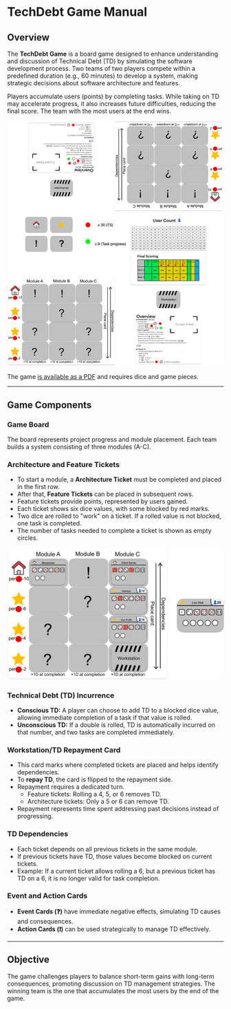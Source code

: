 # TechDebt Game Manual

## Overview
The **TechDebt Game** is a board game designed to enhance understanding and discussion of Technical Debt (TD) by simulating the software development process. Two teams of two players compete within a predefined duration (e.g., 60 minutes) to develop a system, making strategic decisions about software architecture and features.

Players accumulate users (points) by completing tasks. While taking on TD may accelerate progress, it also increases future difficulties, reducing the final score. The team with the most users at the end wins.

![TechDebt Game Board](/v1/img/game_plane.png)

The game [is available as a PDF](ENGameManualDigital.pdf) and requires dice and game pieces. 
 
---

## Game Components

### Game Board
The board represents project progress and module placement. Each team builds a system consisting of three modules (A-C).

### Architecture and Feature Tickets
- To start a module, a **Architecture Ticket** must be completed and placed in the first row.
- After that, **Feature Tickets** can be placed in subsequent rows.
- Feature tickets provide points, represented by users gained.
- Each ticket shows six dice values, with some blocked by red marks.
- Two dice are rolled to "work" on a ticket. If a rolled value is not blocked, one task is completed.
- The number of tasks needed to complete a ticket is shown as empty circles.

![Dependencies Example](/v1/img/dependencies_example.png)

### Technical Debt (TD) Incurrence
- **Conscious TD:** A player can choose to add TD to a blocked dice value, allowing immediate completion of a task if that value is rolled.
- **Unconscious TD:** If a double is rolled, TD is automatically incurred on that number, and two tasks are completed immediately.

### Workstation/TD Repayment Card
- This card marks where completed tickets are placed and helps identify dependencies.
- To **repay TD**, the card is flipped to the repayment side.
- Repayment requires a dedicated turn.
  - Feature tickets: Rolling a 4, 5, or 6 removes TD.
  - Architecture tickets: Only a 5 or 6 can remove TD.
- Repayment represents time spent addressing past decisions instead of progressing.

### TD Dependencies
- Each ticket depends on all previous tickets in the same module.
- If previous tickets have TD, those values become blocked on current tickets.
- Example: If a current ticket allows rolling a 6, but a previous ticket has TD on a 6, it is no longer valid for task completion.

### Event and Action Cards
- **Event Cards (❓)** have immediate negative effects, simulating TD causes and consequences.
- **Action Cards (❗)** can be used strategically to manage TD effectively.

---

## Objective
The game challenges players to balance short-term gains with long-term consequences, promoting discussion on TD management strategies. The winning team is the one that accumulates the most users by the end of the game.
